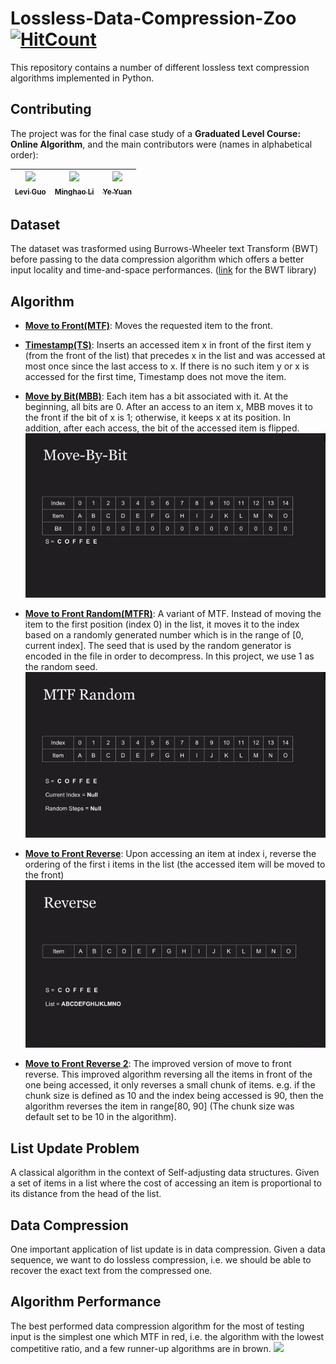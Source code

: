 # Lossless-Data-Compression-Zoo [![HitCount](http://hits.dwyl.io/LeviIsAwesome/https://github.com/LeviIsAwesome/lossless-data-compression-zoo.svg)](http://hits.dwyl.io/LeviIsAwesome/https://github.com/LeviIsAwesome/lossless-data-compression-zoo)
This repository contains a number of different lossless text compression algorithms implemented in Python.

## Contributing
The project was for the final case study of a __Graduated Level Course: Online Algorithm__, and the main contributors were  (names in alphabetical order):

| [<img src="https://avatars2.githubusercontent.com/u/37234961?s=400&v=4" width="100px;"/><br /><sub><b>Levi Guo</b></sub>](https://github.com/LeviIsAwesome)  | [<img src="https://avatars3.githubusercontent.com/u/28665314?s=400&v=4" width="100px;"/><br /><sub><b>Minghao Li</b></sub>](https://github.com/MingoLi)  | [<img src="https://avatars1.githubusercontent.com/u/10003885?s=400&v=4" width="100px;"/><br /><sub><b>Ye Yuan</b></sub>](https://github.com/LongWinter)  |  
|---|---|---|


## Dataset
The dataset was trasformed using Burrows-Wheeler text Transform (BWT) before passing to the data compression algorithm which offers a better input locality and time-and-space performances. ([link](https://github.com/nicolaprezza/BWTIL/tree/master/tools/dB-hash) for the BWT library)

## Algorithm 
* **[Move to Front(MTF)](https://github.com/LeviIsAwesome/lossless_compression_zoo/blob/master/mtf.py)**: Moves the requested item to the front.

* **[Timestamp(TS)](https://github.com/LeviIsAwesome/lossless_compression_zoo/blob/master/timestamp.py)**: Inserts an accessed item x in front of the first item y (from the front of the list) that precedes x in the list and was accessed at most once since the last access to x. If there is no such item y or x is accessed for the first time, Timestamp does not move the item.

* **[Move by Bit(MBB)](https://github.com/LeviIsAwesome/lossless_compression_zoo/blob/master/move_by_bit.py)**: Each item has a bit associated with it. At the beginning, all bits are 0. After an access to an item x, MBB moves it to the front if the bit of x is 1; otherwise, it keeps x at its position. In addition, after each access, the bit of the accessed item is flipped.                                   
![](algorithm%20demo/mbb.gif)           

* **[Move to Front Random(MTFR)](https://github.com/LeviIsAwesome/lossless_compression_zoo/blob/master/mtf_random.py)**:
A variant of MTF. Instead of moving the item to the first position (index 0) in the list, it moves it to the index based on a randomly generated number which is in the range of [0, current index]. The seed that is used by the random generator is encoded in the file in order to decompress. In this project, we use 1 as the random seed.                        
![](algorithm%20demo/random.gif)

* **[Move to Front Reverse](https://github.com/LeviIsAwesome/lossless_compression_zoo/blob/master/mtf_reverse.py)**: Upon accessing an item at index i, reverse the ordering of the first i items in the list (the accessed item will be moved to the front)                        
![](algorithm%20demo/reverse.gif)                  

* **[Move to Front Reverse 2](https://github.com/LeviIsAwesome/lossless_compression_zoo/blob/master/mtf_reverse2.py)**: The improved version of move to front reverse. This improved algorithm reversing all the items in front of the one being accessed, it only reverses a small chunk of items. e.g. if the chunk size is defined as 10 and the index being accessed is 90, then the algorithm reverses the item in range[80, 90] (The chunk size was default set to be 10 in the algorithm).       

## List Update Problem
A classical algorithm in the context of Self-adjusting data structures. Given a set of items in a list where the cost of accessing an item is proportional to its distance from the head of the list.

## Data Compression
One important application of list update is in data compression. Given a data sequence, we want to do lossless compression, i.e. we should be able to recover the exact text from the compressed one.

## Algorithm Performance
The best performed data compression algorithm for the most of testing input is the simplest one which MTF in red, i.e. the algorithm with the lowest competitive ratio, and a few runner-up algorithms are in brown. 
![](https://github.com/LeviIsAwesome/lossless_compression_zoo/blob/master/algorithm%20demo/algorithm%20running%20persormance.png)
